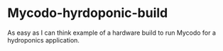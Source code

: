 # Mycodo-hyrdoponic-build
As easy as I can think example of a hardware build to run Mycodo for a hydroponics application.
